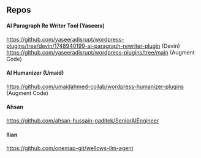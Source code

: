 ## Repos

#### AI Paragraph Re Writer Tool (Yaseera)
https://github.com/yaseeradisrupt/wordpress-plugins/tree/devin/1748940199-ai-paragraph-rewriter-plugin (Devin)
https://github.com/yaseeradisrupt/wordpress-plugins/tree/main (Augment Code)

#### AI Humanizer (Umaid)
https://github.com/umaidahmed-collab/wordpress-humanizer-plugins (Augment Code)

#### Ahsan
https://github.com/ahsan-hussain-gaditek/SeniorAIEngineer

#### Ilian
https://github.com/onemap-git/wellows-llm-agent

